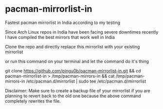 # pacman-mirrorlist-in
Fastest pacman mirrorlist in India according to my testing

Since Arch Linux repos in India have been facing severe downtimes recently I have compiled the best mirrors that work well in India

Clone the repo and directly replace this mirrorlist with your existing mirrorlist

or run this command on your terminal and let the command do it's thing

git clone https://github.com/pingu0b/pacman-mirrorlist-in.git && cd pacman-mirrorlist-in > /tmp/pacman-mirrors-in && cat /tmp/pacman-mirrors-in /etc/pacman.d/mirrorlist | sudo tee /etc/pacman.d/mirrorlist

Disclaimer: Make sure to create a backup file of your mirrorlist if you are planning to revert back to the old one because the above command completely rewrites the file.

